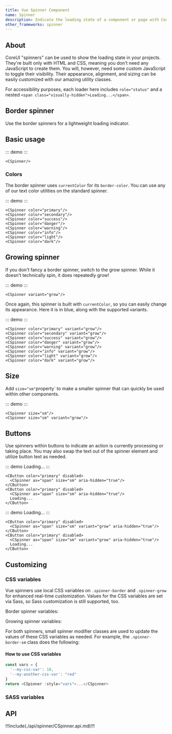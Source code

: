 ```yaml
---
title: Vue Spinner Component
name: Spinner
description: Indicate the loading state of a component or page with CoreUI spinners, built entirely with HTML, CSS, and no JavaScript.
other_frameworks: spinner
---
```


## About

CoreUI "spinners" can be used to show the loading state in your projects. They're built only with HTML and CSS, meaning you don't need any JavaScript to create them. You will, however, need some custom JavaScript to toggle their visibility. Their appearance, alignment, and sizing can be easily customized with our amazing utility classes.

For accessibility purposes, each loader here includes `role="status"` and a nested `<span class="visually-hidden">Loading...</span>`.

## Border spinner

Use the border spinners for a lightweight loading indicator.

## Basic usage

::: demo
<CSpinner/>
:::
```vue
<CSpinner/>
```

### Colors

The border spinner uses `currentColor` for its `border-color`. You can use any of our text color utilities on the standard spinner.

::: demo
<CSpinner color="primary"/>
<CSpinner color="secondary"/>
<CSpinner color="success"/>
<CSpinner color="danger"/>
<CSpinner color="warning"/>
<CSpinner color="info"/>
<CSpinner color="light"/>
<CSpinner color="dark"/>
:::
```vue
<CSpinner color="primary"/>
<CSpinner color="secondary"/>
<CSpinner color="success"/>
<CSpinner color="danger"/>
<CSpinner color="warning"/>
<CSpinner color="info"/>
<CSpinner color="light"/>
<CSpinner color="dark"/>
```

## Growing spinner

If you don't fancy a border spinner, switch to the grow spinner. While it doesn't technically spin, it does repeatedly grow!

::: demo
<CSpinner variant="grow"/>
:::
```vue
<CSpinner variant="grow"/>
```

Once again, this spinner is built with `currentColor`, so you can easily change its appearance. Here it is in blue, along with the supported variants.

::: demo
<CSpinner color="primary" variant="grow"/>
<CSpinner color="secondary" variant="grow"/>
<CSpinner color="success" variant="grow"/>
<CSpinner color="danger" variant="grow"/>
<CSpinner color="warning" variant="grow"/>
<CSpinner color="info" variant="grow"/>
<CSpinner color="light" variant="grow"/>
<CSpinner color="dark" variant="grow"/>
:::
```vue
<CSpinner color="primary" variant="grow"/>
<CSpinner color="secondary" variant="grow"/>
<CSpinner color="success" variant="grow"/>
<CSpinner color="danger" variant="grow"/>
<CSpinner color="warning" variant="grow"/>
<CSpinner color="info" variant="grow"/>
<CSpinner color="light" variant="grow"/>
<CSpinner color="dark" variant="grow"/>
```

## Size

Add `size="sm"`property` to make a smaller spinner that can quickly be used within other components.

::: demo
<CSpinner size="sm"/>
<CSpinner size="sm" variant="grow"/>
:::
```vue
<CSpinner size="sm"/>
<CSpinner size="sm" variant="grow"/>
```

## Buttons

Use spinners within buttons to indicate an action is currently processing or taking place. You may also swap the text out of the spinner element and utilize button text as needed.

::: demo
<CButton color="primary" disabled>
  <CSpinner as="span" size="sm" aria-hidden="true"/>
</CButton>
<CButton color="primary" disabled>
  <CSpinner as="span" size="sm" aria-hidden="true"/>
  Loading...
</CButton>
:::
```vue
<CButton color="primary" disabled>
  <CSpinner as="span" size="sm" aria-hidden="true"/>
</CButton>
<CButton color="primary" disabled>
  <CSpinner as="span" size="sm" aria-hidden="true"/>
  Loading...
</CButton>
```

::: demo
<CButton color="primary" disabled>
  <CSpinner as="span" size="sm" variant="grow" aria-hidden="true"/>
</CButton>
<CButton color="primary" disabled>
  <CSpinner as="span" size="sm" variant="grow" aria-hidden="true"/>
  Loading...
</CButton>
:::
```vue
<CButton color="primary" disabled>
  <CSpinner as="span" size="sm" variant="grow" aria-hidden="true"/>
</CButton>
<CButton color="primary" disabled>
  <CSpinner as="span" size="sm" variant="grow" aria-hidden="true"/>
  Loading...
</CButton>
```

## Customizing

### CSS variables

Vue spinners use local CSS variables on `.spinner-border` and `.spinner-grow` for enhanced real-time customization. Values for the CSS variables are set via Sass, so Sass customization is still supported, too.

Border spinner variables:

<ScssDocs file="_spinners.scss" capture="spinner-border-css-vars"/>

Growing spinner variables:

<ScssDocs file="_spinners.scss" capture="spinner-grow-css-vars"/>

For both spinners, small spinner modifier classes are used to update the values of these CSS variables as needed. For example, the `.spinner-border-sm` class does the following:

<ScssDocs file="_spinners.scss" capture="spinner-border-sm-css-vars"/>

#### How to use CSS variables

```js
const vars = { 
  '--my-css-var': 10,
  '--my-another-css-var': "red" 
}
return <CSpinner :style="vars">...</CSpinner>
```

### SASS variables

<ScssDocs file="_variables.scss" capture="spinner-variables"/>

## API

!!!include(./api/spinner/CSpinner.api.md)!!!